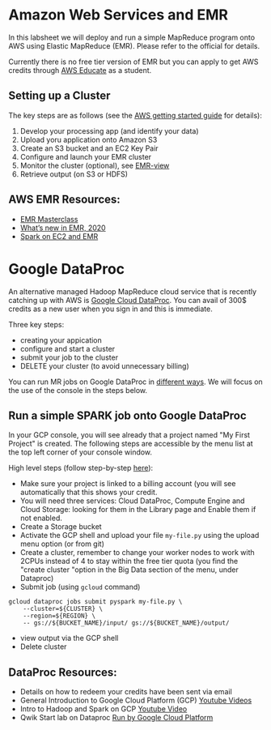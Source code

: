 # Amazon Web Services and EMR
In this labsheet we will deploy and run a simple MapReduce program onto AWS using Elastic MapReduce (EMR).
Please refer to the official  for details.

Currently there is no free tier version of EMR but you can apply to get AWS credits through [AWS Educate](https://aws.amazon.com/education/awseducate/) as a student.

## Setting up a Cluster
The key steps are as follows (see the [AWS getting started guide](https://docs.aws.amazon.com/emr/latest/ManagementGuide/emr-gs.html) for details):
1. Develop your processing app (and identify your data)
2. Upload yoru application onto Amazon S3
3. Create an S3 bucket and an EC2 Key Pair
4. Configure and launch your EMR cluster
5. Monitor the cluster (optional), see [EMR-view](https://docs.aws.amazon.com/emr/latest/ManagementGuide/emr-manage-view.html)
6. Retrieve output (on S3 or HDFS)

## AWS EMR Resources:

- [EMR Masterclass](https://www.youtube.com/watch?v=zc1_Rfb_txQ)
- [What’s new in EMR, 2020](https://www.youtube.com/watch?v=1ZjTtCS3Kjk)
- [Spark on EC2 and EMR](https://www.youtube.com/watch?v=u5dFozl1fW8)


# Google DataProc
An alternative managed Hadoop MapReduce cloud service that is recently catching up with AWS is [Google Cloud DataProc](https://cloud.google.com/dataproc). You can avail of 300$ credits as a new user when you sign in and this is immediate.

Three key steps:
- creating your appication
- configure and start a cluster
- submit your job to the cluster
- DELETE your cluster (to avoid unnecessary billing)

You can run MR jobs on Google DataProc in [different ways](https://cloud.google.com/dataproc/docs/quickstarts).
We will focus on the use of the console in the steps below.

## Run a simple SPARK job onto Google DataProc
In your GCP console, you will see already that a project named "My First Project" is created. The following steps are accessible by the menu list at the top left corner of your console window.

High level steps (follow step-by-step [here](https://cloud.google.com/dataproc/docs/tutorials/gcs-connector-spark-tutorial)):
- Make sure your project is linked to a billing account (you will see automatically that this shows your credit.
- You will need three services: Cloud DataProc, Compute Engine and Cloud Storage: looking for them in the Library page and Enable them if not enabled.
- Create a Storage bucket
- Activate the GCP shell and upload your file `my-file.py` using the upload menu option (or from git)
- Create a cluster, remember to change your worker nodes to work with 2CPUs instead of 4 to stay within the free tier quota (you find the "create cluster "option in the Big Data section of the menu, under Dataproc)
- Submit job (using `gcloud` command)
```
gcloud dataproc jobs submit pyspark my-file.py \
    --cluster=${CLUSTER} \
    --region=${REGION} \
    -- gs://${BUCKET_NAME}/input/ gs://${BUCKET_NAME}/output/
```
- view output via the GCP shell
- Delete cluster

## DataProc Resources:
- Details on how to redeem your credits have been sent via email
- General Introduction to Google Cloud Platform (GCP) [Youtube Videos](https://youtu.be/4D3X6Xl5c_Y)
- Intro to Hadoop and Spark on GCP [Youtube Video](https://www.youtube.com/watch?v=h1LvACJWjKc)
- Qwik Start lab on Dataproc [Run by Google Cloud Platform](http://bit.ly/2KZaZJM)

